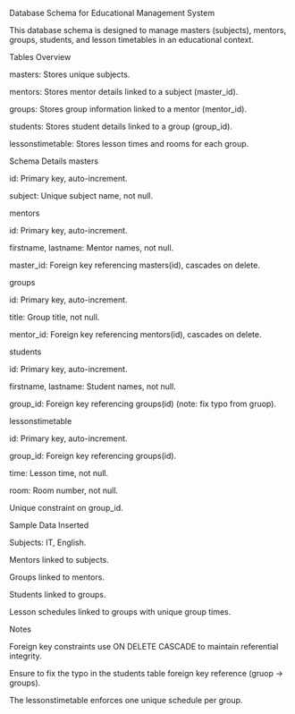 Database Schema for Educational Management System

This database schema is designed to manage masters (subjects), mentors, groups, students, and lesson timetables in an educational context.

Tables Overview

masters: Stores unique subjects.

mentors: Stores mentor details linked to a subject (master_id).

groups: Stores group information linked to a mentor (mentor_id).

students: Stores student details linked to a group (group_id).

lessonstimetable: Stores lesson times and rooms for each group.

Schema Details
masters

id: Primary key, auto-increment.

subject: Unique subject name, not null.

mentors

id: Primary key, auto-increment.

firstname, lastname: Mentor names, not null.

master_id: Foreign key referencing masters(id), cascades on delete.

groups

id: Primary key, auto-increment.

title: Group title, not null.

mentor_id: Foreign key referencing mentors(id), cascades on delete.

students

id: Primary key, auto-increment.

firstname, lastname: Student names, not null.

group_id: Foreign key referencing groups(id) (note: fix typo from gruop).

lessonstimetable

id: Primary key, auto-increment.

group_id: Foreign key referencing groups(id).

time: Lesson time, not null.

room: Room number, not null.

Unique constraint on group_id.

Sample Data Inserted

Subjects: IT, English.

Mentors linked to subjects.

Groups linked to mentors.

Students linked to groups.

Lesson schedules linked to groups with unique group times.

Notes

Foreign key constraints use ON DELETE CASCADE to maintain referential integrity.

Ensure to fix the typo in the students table foreign key reference (gruop → groups).

The lessonstimetable enforces one unique schedule per group.

